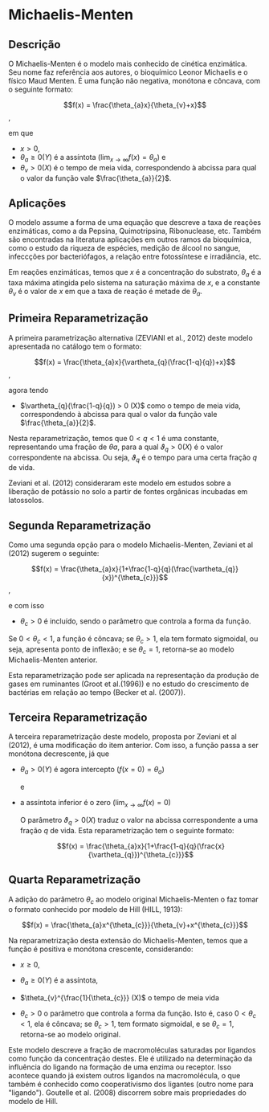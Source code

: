 # Michaelis-Menten

## Descrição



  O Michaelis-Menten é o modelo mais conhecido de cinética enzimática. Seu nome
faz referência aos autores, o bioquímico Leonor Michaelis e o físico Maud
Menten. É uma função não negativa, monótona e côncava, com o seguinte
formato:


  $$f(x) = \frac{\theta_{a}x}{\theta_{v}+x}$$,

em que

- $x > 0$,
- $\theta_{a} \geq 0 (Y)$ é a assíntota $(\lim_{x\to\infty}f(x) = \theta_{a})$ e
- $\theta_{v} > 0 (X)$ é o tempo de meia vida, correspondendo
à abcissa para qual o valor da função vale $\frac{\theta_{a}}{2}$.



## Aplicações


O modelo assume a forma de uma equação que descreve a taxa de reações
enzimáticas, como a da Pepsina, Quimotripsina, Ribonuclease, etc. Também são
encontradas na literatura aplicações em outros ramos da bioquímica, como
o estudo da riqueza de espécies, medição de álcool no sangue, infeccções por
bacteriófagos, a relação entre fotossíntese e irradiância, etc.

Em reações enzimáticas, temos que $x$ é a concentração do substrato, $\theta_{a}$
  é a taxa máxima atingida pelo sistema na saturação máxima de $x$, e a constante
$\theta_{v}$ é o valor de $x$ em que a taxa de reação é metade de $\theta_{a}$.  


## Primeira Reparametrização


A primeira parametrização alternativa (ZEVIANI et al., 2012) deste modelo
apresentada no catálogo tem o formato:

  $$f(x) = \frac{\theta_{a}x}{\vartheta_{q}(\frac{1-q}{q})+x}$$,

agora tendo

- $\vartheta_{q}(\frac{1-q}{q}) > 0 (X)$ como o tempo de meia vida, correspondendo
à abcissa para qual o valor da função vale $\frac{\theta_{a}}{2}$.

Nesta reparametrização, temos que $0 < q < 1$ é uma constante,
representando uma fração de $\theta{a}$, para a qual $\vartheta_{q} > 0 (X)$ é
o valor correspondente na abcissa. Ou seja, $\vartheta_{q}$ é o tempo para uma
certa fração $q$ de vida.

Zeviani et al. (2012) consideraram este modelo em estudos sobre a liberação de
potássio no solo a partir de fontes orgânicas incubadas em latossolos.


## Segunda Reparametrização  


Como uma segunda opção para o modelo Michaelis-Menten, Zeviani et al
(2012) sugerem o seguinte:

  $$f(x) = \frac{\theta_{a}x}{1+\frac{1-q}{q}(\frac{\vartheta_{q}}{x})^{\theta_{c}}}$$,

e com isso

- $\theta_{c} > 0$ é incluído, sendo o parâmetro que controla a forma da
função.

Se $0 < \theta_{c} < 1$, a função é côncava; se $\theta_{c} > 1$, ela tem
formato sigmoidal, ou seja, apresenta ponto de inflexão; e se $\theta_{c} = 1$,
retorna-se ao modelo Michaelis-Menten anterior.

Esta reparametrização pode ser aplicada na representação da
produção de gases em ruminantes (Groot et al.(1996)) e no estudo do
crescimento de bactérias em relação ao tempo (Becker et al. (2007)).


## Terceira Reparametrização  


A terceira reparametrização deste modelo, proposta por Zeviani et al
(2012), é uma modificação do item anterior. Com isso, a função passa
a ser monótona decrescente, já que

- $\theta_{a} > 0 (Y)$ é agora intercepto $(f(x=0) = \theta_{a})$

  e

- a assíntota inferior é o zero $(\lim_{x\to\infty}f(x) = 0)$

  O parâmetro $\vartheta_{q} > 0 (X)$ traduz o valor na abcissa
correspondente a uma fração $q$ de vida. Esta reparametrização
tem o seguinte formato:

  $$f(x) = \frac{\theta_{a}x}{1+\frac{1-q}{q}(\frac{x}{\vartheta_{q}})^{\theta_{c}}}$$


## Quarta Reparametrização    

  A adição do parâmetro $\theta_{c}$ ao modelo original Michaelis-Menten
o faz tomar o formato conhecido por modelo de Hill (HILL, 1913):

  $$f(x) = \frac{\theta_{a}x^{\theta_{c}}}{\theta_{v}+x^{\theta_{c}}}$$


  Na reparametrização desta extensão do Michaelis-Menten, temos que a
função é positiva e monótona crescente, considerando:

  - $x \geq 0$,

- $\theta_{a} \geq 0 (Y)$ é a assíntota,

- $\theta_{v}^{\frac{1}{\theta_{c}}} (X)$ o tempo de meia vida

- $\theta_{c} > 0$ o parâmetro que controla a forma da função. Isto é,
caso $0 < \theta_{c} < 1$, ela é côncava; se $\theta_{c} > 1$, tem
formato sigmoidal, e se $\theta_{c} = 1$, retorna-se ao modelo original.


Este modelo descreve a fração de macromoléculas saturadas por ligandos
como função da concentração destes. Ele é utilizado na determinação
da influência do ligando na formação de uma enzima ou receptor. Isso
acontece quando já existem outros ligandos na macromolécula, o que
também é conhecido como cooperativismo dos ligantes
(outro nome para "ligando"). Goutelle et al. (2008) discorrem sobre mais propriedades
do modelo de Hill.

